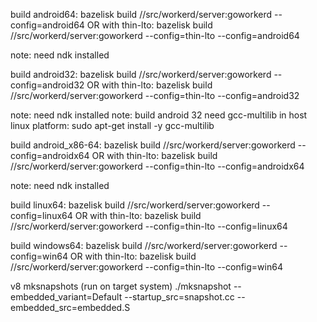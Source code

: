 build android64:
  bazelisk build //src/workerd/server:goworkerd --config=android64
  OR with thin-lto:
  bazelisk build //src/workerd/server:goworkerd --config=thin-lto --config=android64

  note: need ndk installed

build android32:
  bazelisk build //src/workerd/server:goworkerd --config=android32
  OR with thin-lto:
  bazelisk build //src/workerd/server:goworkerd --config=thin-lto --config=android32

  note: need ndk installed
  note: build android 32 need gcc-multilib in host linux platform:
    sudo apt-get install -y gcc-multilib

build android_x86-64:
  bazelisk build //src/workerd/server:goworkerd --config=androidx64
  OR with thin-lto:
  bazelisk build //src/workerd/server:goworkerd --config=thin-lto --config=androidx64

  note: need ndk installed

build linux64:
  bazelisk build //src/workerd/server:goworkerd --config=linux64
  OR with thin-lto:
  bazelisk build //src/workerd/server:goworkerd --config=thin-lto --config=linux64

build windows64:
  bazelisk build //src/workerd/server:goworkerd --config=win64
  OR with thin-lto:
  bazelisk build //src/workerd/server:goworkerd --config=thin-lto --config=win64

v8 mksnapshots (run on target system)
  ./mksnapshot --embedded_variant=Default --startup_src=snapshot.cc --embedded_src=embedded.S
